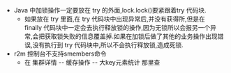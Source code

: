- Java 中加锁操作一定要放在 try 的外面,lock.lock()要紧跟着try 代码块.
    - 如果放在 try 里面,在 try 代码块中出现异常后,并没有获得所,但是在 finally 代码块中一定会去执行释放锁的操作,因为无锁所以会报另一个异常,会把获取锁失败的信息覆盖掉.如果在加锁后做了其他的业务操作出现错误,没有执行到 try 代码块中,所以不会执行释放锁,造成死锁.
- r2m 控制台不支持smembers命令
    - 在 集群详情 -- 缓存操作 -- 大key元素统计 那里查
